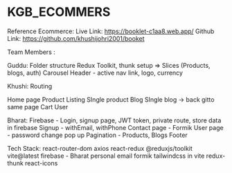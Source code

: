 # KGB_ECOMMERS

Reference Ecommerce:
Live Link: https://booklet-c1aa8.web.app/
Github Link: https://github.com/khushijohri2001/booket

Team Members :

Guddu:
Folder structure
Redux Toolkit, thunk setup  => Slices (Products, blogs, auth)
Carousel
Header - active nav link, logo, currency 


Khushi:
Routing

Home page
Product Listing
SIngle product 
Blog
SIngle blog -> back gitto same page
Cart
User


Bharat:
Firebase - Login, signup page, JWT token, private route, store data in firebase
Signup - withEmail, withPhone
Contact page - Formik
User page - password change pop up
Pagination - Products, Blogs
Footer



Tech Stack:
react-router-dom
axios
react-redux
@reduxjs/toolkit
vite@latest
firebase - Bharat personal email
formik
tailwindcss in vite
redux-thunk
react-icons










